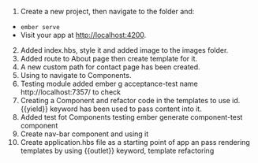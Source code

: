1. Create a new project, then navigate to the folder and:
* `ember serve`
* Visit your app at [http://localhost:4200](http://localhost:4200).
2. Added index.hbs, style it and added image to the images folder.
3. Added route to About page then create template for it.
4. A new custom path for contact page has been created.
5. Using <LinkTo> to navigate to Components.
6. Testing module added 
    ember g acceptance-test name
    http://localhost:7357/ to check
7. Creating a Component and refactor code in the templates to use id. {{yield}} keyword has been used to pass
    content into it.
8. Added test fot Components testing
    ember generate component-test component
9. Create nav-bar component and using it
10. Create application.hbs file as a starting point of app an pass rendering templates 
    by using {{outlet}} keyword, template refactoring

